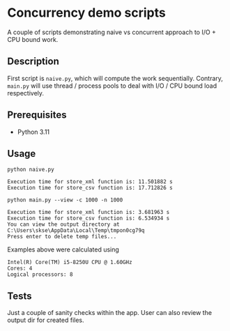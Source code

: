 # Concurrency demo scripts
A couple of scripts demonstrating naive vs concurrent approach to I/O + CPU bound work.

## Description
First script is `naive.py`, which will compute the work sequentially.
Contrary, `main.py` will use thread / process pools to deal with I/O / CPU bound load respectively.
    
## Prerequisites
* Python 3.11

## Usage

`python naive.py`

    Execution time for store_xml function is: 11.501882 s
    Execution time for store_csv function is: 17.712826 s

`python main.py --view -c 1000 -n 1000`

    Execution time for store_xml function is: 3.681963 s
    Execution time for store_csv function is: 6.534934 s
    You can view the output directory at C:\Users\skse\AppData\Local\Temp\tmpon0cg79q
    Press enter to delete temp files...

Examples above were calculated using

	Intel(R) Core(TM) i5-8250U CPU @ 1.60GHz
	Cores: 4
	Logical processors: 8


## Tests

Just a couple of sanity checks within the app. User can also review the output dir for created files.

